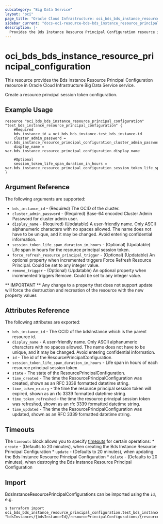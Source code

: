 ```yaml
---
subcategory: "Big Data Service"
layout: "oci"
page_title: "Oracle Cloud Infrastructure: oci_bds_bds_instance_resource_principal_configuration"
sidebar_current: "docs-oci-resource-bds-bds_instance_resource_principal_configuration"
description: |-
  Provides the Bds Instance Resource Principal Configuration resource in Oracle Cloud Infrastructure Big Data Service service
---
```


# oci_bds_bds_instance_resource_principal_configuration
This resource provides the Bds Instance Resource Principal Configuration resource in Oracle Cloud Infrastructure Big Data Service service.

Create a resource principal session token configuration.


## Example Usage

```hcl
resource "oci_bds_bds_instance_resource_principal_configuration" "test_bds_instance_resource_principal_configuration" {
	#Required
	bds_instance_id = oci_bds_bds_instance.test_bds_instance.id
	cluster_admin_password = var.bds_instance_resource_principal_configuration_cluster_admin_password
	display_name = var.bds_instance_resource_principal_configuration_display_name

	#Optional
	session_token_life_span_duration_in_hours = var.bds_instance_resource_principal_configuration_session_token_life_span_duration_in_hours
}
```

## Argument Reference

The following arguments are supported:

* `bds_instance_id` - (Required) The OCID of the cluster.
* `cluster_admin_password` - (Required) Base-64 encoded Cluster Admin Password for cluster admin user.
* `display_name` - (Required) (Updatable) A user-friendly name. Only ASCII alphanumeric characters with no spaces allowed. The name does not have to be unique, and it may be changed. Avoid entering confidential information.
* `session_token_life_span_duration_in_hours` - (Optional) (Updatable) Life span in hours for the resource principal session token.
* `force_refresh_resource_principal_trigger` - (Optional) (Updatable) An optional property when incremented triggers Force Refresh Resource Principal. Could be set to any integer value.
* `remove_trigger` - (Optional) (Updatable) An optional property when incremented triggers Remove. Could be set to any integer value.


** IMPORTANT **
Any change to a property that does not support update will force the destruction and recreation of the resource with the new property values

## Attributes Reference

The following attributes are exported:

* `bds_instance_id` - The OCID of the bdsInstance which is the parent resource id.
* `display_name` - A user-friendly name. Only ASCII alphanumeric characters with no spaces allowed. The name does not have to be unique, and it may be changed. Avoid entering confidential information.
* `id` - The id of the ResourcePrincipalConfiguration.
* `session_token_life_span_duration_in_hours` - Life span in hours of each resource principal session token.
* `state` - The state of the ResourcePrincipalConfiguration.
* `time_created` - The time the ResourcePrincipalConfiguration was created, shown as an RFC 3339 formatted datetime string.
* `time_token_expiry` - the time the resource principal session token will expired, shown as an rfc 3339 formatted datetime string.
* `time_token_refreshed` - the time the resource principal session token was refreshed, shown as an rfc 3339 formatted datetime string.
* `time_updated` - The time the ResourcePrincipalConfiguration was updated, shown as an RFC 3339 formatted datetime string. 

## Timeouts

The `timeouts` block allows you to specify [timeouts](https://registry.terraform.io/providers/oracle/oci/latest/docs/guides/changing_timeouts) for certain operations:
	* `create` - (Defaults to 20 minutes), when creating the Bds Instance Resource Principal Configuration
	* `update` - (Defaults to 20 minutes), when updating the Bds Instance Resource Principal Configuration
	* `delete` - (Defaults to 20 minutes), when destroying the Bds Instance Resource Principal Configuration


## Import

BdsInstanceResourcePrincipalConfigurations can be imported using the `id`, e.g.

```
$ terraform import oci_bds_bds_instance_resource_principal_configuration.test_bds_instance_resource_principal_configuration "bdsInstances/{bdsInstanceId}/resourcePrincipalConfigurations/{resourcePrincipalConfigurationId}" 
```

